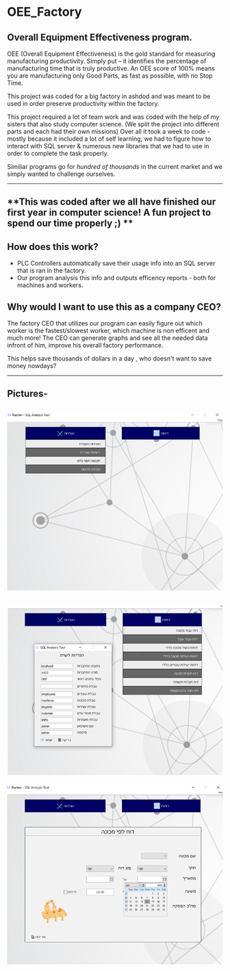 # OEE_Factory

Overall Equipment Effectiveness program.
-----


OEE (Overall Equipment Effectiveness) is the gold standard for measuring manufacturing productivity. Simply put – it identifies the percentage of manufacturing time that is truly productive. An OEE score of 100% means you are manufacturing only Good Parts, as fast as possible, with no Stop Time.


This project was coded for a big factory in ashdod and was meant to be used in order preserve productivity within the factory.

This project required a lot of team work and was coded with the help of my sisters that also study computer science. (We split the project into different parts and each had their own missions)
Over all it took a week to code - mostly because it included a lot of self learning, we had to figure how to interact with SQL server & numerous new libraries that we had to use in order to complete the task properly.

Similiar programs go for *hundred of thousands* in the current market and we simply wanted to challenge ourselves. 

---
**This was coded after we all have finished our first year in computer science! A fun project to spend our time properly ;) **
---

How does this work?
-----

* PLC Controllers automatically save their usage info into an SQL server that is ran in the factory. 
* Our program analysis this info and outputs efficency reports - both for machines and workers.

Why would I want to use this as a company CEO?
------
The factory CEO that utilizes our program can easily figure out which worker is the fastest/slowest worker, which machine is non efficent and much more!
The CEO can generate graphs and see all the needed data infront of him, improve his overall factory performance. 

This helps save thousands of dollars in a day ,  who doesn't want to save money nowdays?

------



Pictures-
-------
![Screenshot](Picture1.png)
-------
![Screenshot](Picture2.png)
-------
![Screenshot](Picture3.png)


